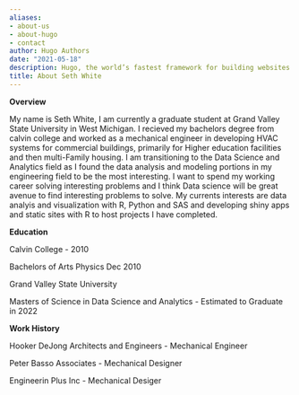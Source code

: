 ```yaml
---
aliases:
- about-us
- about-hugo
- contact
author: Hugo Authors
date: "2021-05-18"
description: Hugo, the world’s fastest framework for building websites
title: About Seth White
---
```



**Overview**

My name is Seth White, I am currently a graduate student at Grand Valley State University in West Michigan. I recieved my bachelors degree from calvin college and worked as a mechanical engineer in developing HVAC systems for commercial buildings, primarily for Higher education facilities and then multi-Family housing. I am transitioning to the Data Science and Analytics field as I found the data analysis and modeling portions in my engineering field to be the most interesting. I want to spend my working career solving interesting problems and I think Data science will be great avenue to find interesting problems to solve. My currents interests are data analyis and visualization with R, Python and SAS and developing shiny apps and static sites with R to host projects I have completed.


**Education**

Calvin College - 2010

Bachelors of Arts Physics Dec 2010

Grand Valley State University

Masters of Science in Data Science and Analytics - Estimated to Graduate in 2022

**Work History**

Hooker DeJong Architects and Engineers - Mechanical Engineer

Peter Basso Associates  - Mechanical Designer

Engineerin Plus Inc - Mechanical Desiger




